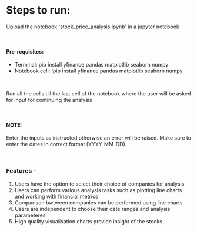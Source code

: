 <h1>Steps to run:</h1>
<p>Upload the notebook 'stock_price_analysis.ipynb' in a jupyter notebook </p></br>
<h4>Pre-requisites:</h4>
<ul>
  <li>Terminal: pip install yfinance pandas matplotlib seaborn numpy </li>
  <li>Notebook cell: !pip install yfinance pandas matplotlib seaborn numpy </li>
</ul></br>
<p>Run all the cells till the last cell of the notebook where the user will be asked for input for continuing the analysis</p></br>
<h4>NOTE:</h4>
<p>Enter the inputs as instructed otherwise an error will be raised.
Make sure to enter the dates in correct format (YYYY-MM-DD).</p></br>
<h3>Features -</h3>
<ol>
  <li>Users have the option to select their choice of companies for analysis</li>
  <li>Users can perform various analysis tasks such as plotting line charts and working with financial metrics</li>
  <li>Comparison bwtween companies can be performed using line charts</li>
  <li>Users are independent to choose their date ranges and analysis parameteres</li>
  <li>High quality visualisation charts provide insight of the stocks.</li>
</ol>
